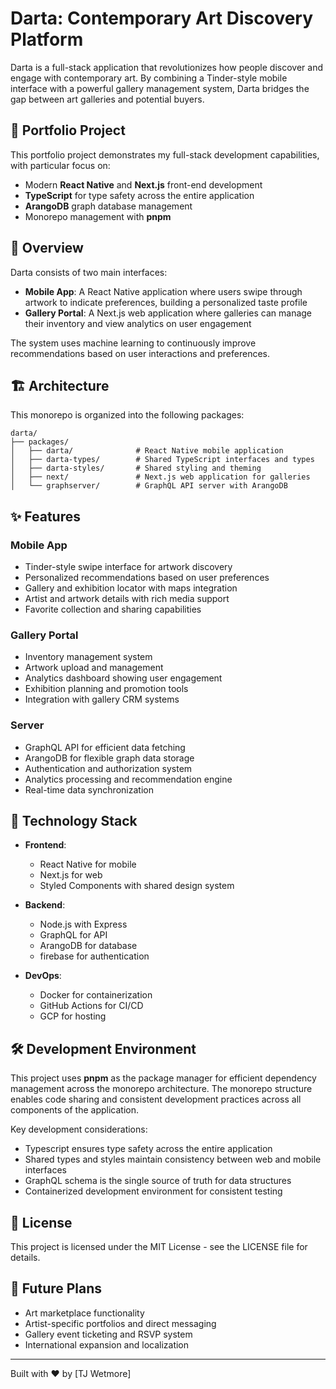 # Darta: Contemporary Art Discovery Platform

Darta is a full-stack application that revolutionizes how people discover and engage with contemporary art. By combining a Tinder-style mobile interface with a powerful gallery management system, Darta bridges the gap between art galleries and potential buyers.

## 🚀 Portfolio Project

This portfolio project demonstrates my full-stack development capabilities, with particular focus on:
- Modern **React Native** and **Next.js** front-end development
- **TypeScript** for type safety across the entire application
- **ArangoDB** graph database management 
- Monorepo management with **pnpm**

## 🎨 Overview

Darta consists of two main interfaces:
- **Mobile App**: A React Native application where users swipe through artwork to indicate preferences, building a personalized taste profile
- **Gallery Portal**: A Next.js web application where galleries can manage their inventory and view analytics on user engagement

The system uses machine learning to continuously improve recommendations based on user interactions and preferences.

## 🏗️ Architecture

This monorepo is organized into the following packages:

```
darta/
├── packages/
│   ├── darta/              # React Native mobile application
│   ├── darta-types/        # Shared TypeScript interfaces and types
│   ├── darta-styles/       # Shared styling and theming
│   ├── next/               # Next.js web application for galleries
│   └── graphserver/        # GraphQL API server with ArangoDB
```

## ✨ Features

### Mobile App
- Tinder-style swipe interface for artwork discovery
- Personalized recommendations based on user preferences
- Gallery and exhibition locator with maps integration
- Artist and artwork details with rich media support
- Favorite collection and sharing capabilities

### Gallery Portal
- Inventory management system
- Artwork upload and management
- Analytics dashboard showing user engagement
- Exhibition planning and promotion tools
- Integration with gallery CRM systems

### Server
- GraphQL API for efficient data fetching
- ArangoDB for flexible graph data storage
- Authentication and authorization system
- Analytics processing and recommendation engine
- Real-time data synchronization

## 🚀 Technology Stack

- **Frontend**:
  - React Native for mobile
  - Next.js for web
  - Styled Components with shared design system

- **Backend**:
  - Node.js with Express
  - GraphQL for API
  - ArangoDB for database
  - firebase for authentication

- **DevOps**:
  - Docker for containerization
  - GitHub Actions for CI/CD
  - GCP for hosting

## 🛠️ Development Environment

This project uses **pnpm** as the package manager for efficient dependency management across the monorepo architecture. The monorepo structure enables code sharing and consistent development practices across all components of the application.

Key development considerations:
- Typescript ensures type safety across the entire application
- Shared types and styles maintain consistency between web and mobile interfaces
- GraphQL schema is the single source of truth for data structures
- Containerized development environment for consistent testing


## 📝 License

This project is licensed under the MIT License - see the LICENSE file for details.

## 🔮 Future Plans

- Art marketplace functionality
- Artist-specific portfolios and direct messaging
- Gallery event ticketing and RSVP system
- International expansion and localization

---

Built with ❤️ by [TJ Wetmore]
